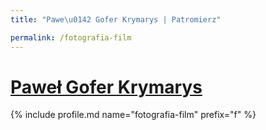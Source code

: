 ```yaml
---
title: "Pawe\u0142 Gofer Krymarys | Patromierz"

permalink: /fotografia-film
---
```


# [Paweł Gofer Krymarys](https://patronite.pl/fotografia-film)

{% include profile.md name="fotografia-film" prefix="f" %}
